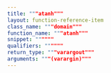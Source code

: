 ```yaml
---
title: """atanh"""
layout: function-reference-item
class_name: """domain"""
function_name: """atanh"""
snippet: """"""
qualifiers: """"""
return_type: """varargout"""
arguments: """(varargin)"""
---
```


